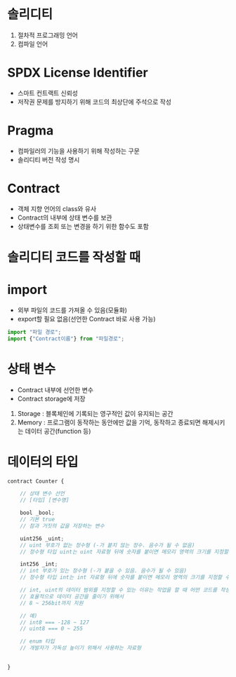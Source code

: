 # 솔리디티

1. 절차적 프로그래밍 언어
2. 컴파일 언어

# SPDX License Identifier
- 스마트 컨트랙트 신뢰성
- 저작권 문제를 방지하기 위해 코드의 최상단에 주석으로 작성

# Pragma
- 컴파일러의 기능을 사용하기 위해 작성하는 구문
- 솔리디티 버전 작성 명시

# Contract
- 객체 지향 언어의 class와 유사
- Contract의 내부에 상태 변수를 보관
- 상태변수를 조회 또는 변경을 하기 위한 함수도 포함

# 솔리디티 코드를 작성할 때

# import
- 외부 파일의 코드를 가져올 수 있음(모듈화)
- export할 필요 없음(선언한 Contract 바로 사용 가능)

```javascript
import "파일 경로";
import {"Contract이름"} from "파일경로";
```

# 상태 변수
- Contract 내부에 선언한 변수
- Contract storage에 저장

1. Storage : 블록체인에 기록되는 영구적인 값이 유지되는 공간
2. Memory : 프로그램이 동작하는 동안에만 값을 기억, 동작하고 종료되면 해제시키는 데이터 공간(function 등)


# 데이터의 타입
```javascript
contract Counter {

    // 상태 변수 선언
    // [타입] [변수명]

    bool _bool;
    // 기본 true
    // 참과 거짓의 값을 저장하는 변수

    uint256 _uint;
    // uint 부호가 없는 정수형 (-가 붙지 않는 정수. 음수가 될 수 없음)
    // 정수형 타입 uint는 uint 자료형 뒤에 숫자를 붙이면 메모리 영역의 크기를 지정할 수 있음

    int256 _int;
    // int 부호가 있는 정수형 (-가 붙을 수 있음. 음수가 될 수 있음)
    // 정수형 타입 int는 int 자료형 뒤에 숫자를 붙이면 메모리 영역의 크기를 지정할 수 있음

    // int, uint의 데이터 범위를 지정할 수 있는 이유는 작업을 할 때 어떤 코드를 작성하느냐에 따라
    // 효율적으로 데이터 공간을 줄이기 위해서
    // 8 ~ 256bit까지 지원

    // 예)
    // int8 === -128 ~ 127
    // uint8 === 0 ~ 255

    // enum 타입
    // 개발자가 가독성 높이기 위해서 사용하는 자료형
    

}

```





